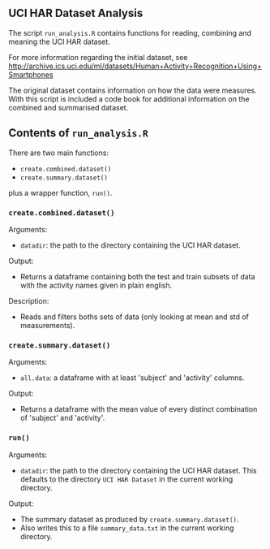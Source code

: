 ## UCI HAR Dataset Analysis

The script `run_analysis.R` contains functions for reading,
combining and meaning the UCI HAR dataset.

For more information regarding the initial dataset, see 
http://archive.ics.uci.edu/ml/datasets/Human+Activity+Recognition+Using+Smartphones

The original dataset contains information on how the data were
measures. With this script is included a code book for additional
information on the combined and summarised dataset.

## Contents of `run_analysis.R`

There are two main functions:

* `create.combined.dataset()`
* `create.summary.dataset()`

plus a wrapper function, `run()`.

### `create.combined.dataset()`

Arguments:

* `datadir`: the path to the directory containing the UCI HAR dataset.

Output:

* Returns a dataframe containing both the test and train subsets of
  data with the activity names given in plain english.

Description:

* Reads and filters boths sets of data (only looking at mean and std of
  measurements).

### `create.summary.dataset()`

Arguments:

* `all.data`: a dataframe with at least 'subject' and 'activity' columns.

Output:

* Returns a dataframe with the mean value of every distinct combination
  of 'subject' and 'activity'.

### `run()`

Arguments:

* `datadir`: the path to the directory containing the UCI HAR dataset.
  This defaults to the directory `UCI HAR Dataset` in the current working
  directory.

Output:

* The summary dataset as produced by `create.summary.dataset()`.
* Also writes this to a file `summary_data.txt` in the current working
  directory.
